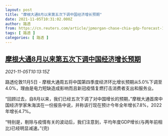 ```yaml
---
layout: post
title: "摩根大通8月以来第五次下调中国经济增长预期"
date: 2021-11-05T10:31:02.000Z
author: 路透
from: https://cn.reuters.com/article/jpmorgan-chase-chia-gdp-forecast-1105-idCNKBS2HQ10X
tags: [ 路透 ]
categories: [ 路透 ]
---
```

<!--1636108262000-->
[摩根大通8月以来第五次下调中国经济增长预期](https://cn.reuters.com/article/jpmorgan-chase-chia-gdp-forecast-1105-idCNKBS2HQ10X)
------

<div>
<div><i>2021-11-05T10:13:15Z</i></div><p>路透伦敦11月5日 - 摩根大通周五将中国第四季度经济环比增长预期从5.0%下调至4.0%，理由是电力短缺造成影响而且新冠疫情复燃打击消费者支出和服务业。</p><p>“回顾过去，自8月以来，我们已经五次下调了对中国增长的预期，”摩根大通首席中国经济学家朱海滨在一份报告中说，并称该行现在预计今年全年增长7.8%，2022年增长4.7%。</p><p>“特别是，剔除与疫情有关的波动后，我们注意到，平均年度GDP增长(与两年前相比)已经明显减速。”(完)</p>
</div>
